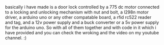 basically i have made is a door lock controlled by a 775 dc motor connected to a locking and unlocking mechanism with nut and bolt, a l298n motor driver, a arduino uno or any other compatable board, a rfid rc522 reader and tag, and a 12v power supply and a buck converter or a 5v power supply for the arduino uno. So with all of them together and with code in it which i have provided and you can check the wroking and the video on my youtube channel. :)
